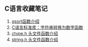 ## C语言收藏笔记

1. [qsort函数介绍](https://github.com/finlay-liu/InfoRecord/blob/master/C-Notes/qsort.md)
2. [C语言标准库：字符串转换为数字函数](https://github.com/finlay-liu/InfoRecord/blob/master/C-Notes/str2num.md)
3. [ctype.h 头文件函数介绍](https://github.com/finlay-liu/InfoRecord/blob/master/C-Notes/ctype.h.md)
4. [string.h 头文件函数介绍](https://github.com/finlay-liu/InfoRecord/blob/master/C-Notes/string.h.md)